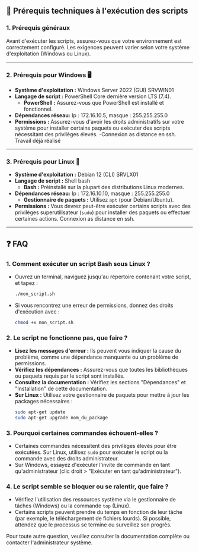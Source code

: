 
## 🔧 Prérequis techniques à l'exécution des scripts

### 1. Prérequis généraux
Avant d'exécuter les scripts, assurez-vous que votre environnement est correctement configuré. Les exigences peuvent varier selon votre système d'exploitation (Windows ou Linux).

---

### 2. Prérequis pour Windows 🖥️

- **Système d'exploitation :** Windows Server 2022 (GUI) SRVWIN01
- **Langage de script :** PowerShell Core dernière version LTS (7.4).
  - **PowerShell :** Assurez-vous que PowerShell est installé et fonctionnel.
- **Dépendances réseau:** Ip : 172.16.10.5, masque : 255.255.255.0
- **Permissions :** Assurez-vous d'avoir les droits administratifs sur votre système pour installer certains paquets ou exécuter des scripts nécessitant des privilèges élevés.
-Connexion as distance en ssh.
Travail déjà réalisé

---

### 3. Prérequis pour Linux 🐧

- **Système d'exploitation :** Debian 12 (CLI) SRVLX01
- **Langage de script :** Shell bash
  - **Bash :** Préinstallé sur la plupart des distributions Linux modernes.
- **Dépendances réseau:** Ip : 172.16.10.10, masque : 255.255.255.0 
  - **Gestionnaire de paquets :** Utilisez `apt` (pour Debian/Ubuntu).
- **Permissions :** Vous devrez peut-être exécuter certains scripts avec des privilèges superutilisateur (`sudo`) pour installer des paquets ou effectuer certaines actions.
Connexion as distance en ssh.

---

## ❓ FAQ

### 1. **Comment exécuter un script Bash sous Linux ?**
   - Ouvrez un terminal, naviguez jusqu'au répertoire contenant votre script, et tapez :
     ```bash
     ./mon_script.sh
     ```
   - Si vous rencontrez une erreur de permissions, donnez des droits d'exécution avec :
     ```bash
     chmod +x mon_script.sh
     ```

### 2. **Le script ne fonctionne pas, que faire ?**
   - **Lisez les messages d'erreur :** Ils peuvent vous indiquer la cause du problème, comme une dépendance manquante ou un problème de permissions.
   - **Vérifiez les dépendances :** Assurez-vous que toutes les bibliothèques ou paquets requis par le script sont installés.
   - **Consultez la documentation :** Vérifiez les sections "Dépendances" et "Installation" de cette documentation.
   - **Sur Linux :**
     Utilisez votre gestionnaire de paquets pour mettre à jour les packages nécessaires :
     ```bash
     sudo apt-get update
     sudo apt-get upgrade nom_du_package
     ```

### 3. **Pourquoi certaines commandes échouent-elles ?**
   - Certaines commandes nécessitent des privilèges élevés pour être exécutées. Sur Linux, utilisez `sudo` pour exécuter le script ou la commande avec des droits administrateur.
   - Sur Windows, essayez d'exécuter l'invite de commande en tant qu'administrateur (clic droit > "Exécuter en tant qu'administrateur").

### 4. **Le script semble se bloquer ou se ralentir, que faire ?**
   - Vérifiez l'utilisation des ressources système via le gestionnaire de tâches (Windows) ou la commande `top` (Linux).
- Certains scripts peuvent prendre du temps en fonction de leur tâche (par exemple, le téléchargement de fichiers lourds). Si possible, attendez que le processus se termine ou surveillez son progrès.

Pour toute autre question, veuillez consulter la documentation complète ou contacter l'administrateur système.

